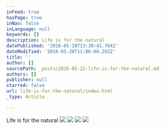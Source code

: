 ```yaml
---
inFeed: true
hasPage: true
inNav: false
inLanguage: null
keywords: []
description: Life is for the natural
datePublished: '2016-05-28T13:30:41.764Z'
dateModified: '2016-05-28T11:06:08.202Z'
title: ''
author: []
sourcePath: _posts/2016-05-22-life-is-for-the-natural.md
authors: []
publisher: null
starred: false
url: life-is-for-the-natural/index.html
_type: Article

---
```

Life is for the natural
![](https://the-grid-user-content.s3-us-west-2.amazonaws.com/8582a16d-3634-4e6e-aab1-0ed6f6b4466e.jpg)
![](https://the-grid-user-content.s3-us-west-2.amazonaws.com/f130c8c9-9c31-4668-961d-7200e4b7bc8c.jpg)
![](https://the-grid-user-content.s3-us-west-2.amazonaws.com/27f461f7-fa4c-4807-98d1-45cc9eddb919.jpg)
![](https://the-grid-user-content.s3-us-west-2.amazonaws.com/e2453072-25f1-4800-abfb-76d05f909473.jpg)